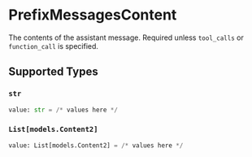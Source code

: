 # PrefixMessagesContent

The contents of the assistant message. Required unless `tool_calls` or `function_call` is specified.


## Supported Types

### `str`

```python
value: str = /* values here */
```

### `List[models.Content2]`

```python
value: List[models.Content2] = /* values here */
```

